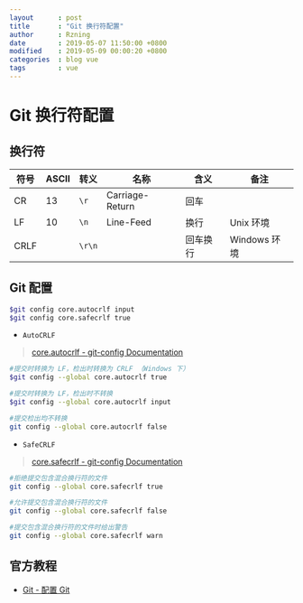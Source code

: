 ```yaml
---
layout      : post
title       : "Git 换行符配置"
author      : Rzning
date        : 2019-05-07 11:50:00 +0800
modified    : 2019-05-09 00:00:20 +0800
categories  : blog vue
tags        : vue
---
```


Git 换行符配置
=============

## 换行符

符号 | ASCII | 转义 | 名称 | 含义 | 备注
-|-|-|-|-|-
CR   | 13 | `\r` | Carriage-Return | 回车 |
LF   | 10 | `\n` | Line-Feed | 换行 | Unix 环境
CRLF |    | `\r\n` | | 回车换行 | Windows 环境


## Git 配置

```sh
$git config core.autocrlf input
$git config core.safecrlf true
```

- `AutoCRLF`

> [core.autocrlf - git-config Documentation](https://git-scm.com/docs/git-config#Documentation/git-config.txt-coreautocrlf)

```sh
#提交时转换为 LF，检出时转换为 CRLF （Windows 下）
$git config --global core.autocrlf true

#提交时转换为 LF，检出时不转换
$git config --global core.autocrlf input

#提交检出均不转换
git config --global core.autocrlf false
```

- `SafeCRLF`

> [core.safecrlf - git-config Documentation](https://git-scm.com/docs/git-config#Documentation/git-config.txt-coresafecrlf)

```sh
#拒绝提交包含混合换行符的文件
git config --global core.safecrlf true

#允许提交包含混合换行符的文件
git config --global core.safecrlf false

#提交包含混合换行符的文件时给出警告
git config --global core.safecrlf warn
```

## 官方教程

- [Git - 配置 Git](https://git-scm.com/book/zh/v2/%E8%87%AA%E5%AE%9A%E4%B9%89-Git-%E9%85%8D%E7%BD%AE-Git)